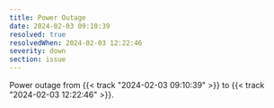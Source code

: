 ```yaml
---
title: Power Outage
date: 2024-02-03 09:10:39
resolved: true
resolvedWhen: 2024-02-03 12:22:46
severity: down
section: issue
---
```


Power outage from {{< track "2024-02-03 09:10:39" >}} to {{< track "2024-02-03 12:22:46" >}}.
